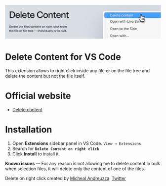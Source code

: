 

![banner](/images/githubHeader.png)
# Delete Content for VS Code
This extension allows to right click inside any file or on the file tree and delete the content but not the file itself.


# Official website

-  [Delete content](https://www.michaelandreuzza.com/vscode/delete-on-right-click/)

# Installation

1. Open **Extensions** sidebar panel in VS Code. `View → Extensions`
2. Search for **`Delete Content on right click`**
3. Click **Install** to install it.


**Known issues** — For any reason is not allowing me to delete content in bulk when selection files, it will delete only the content of one of the files.


Delete on right click created by [Micheal Andreuzza](https://github.com/michael-andreuzza).
[Twitter](https://twitter.com/Mike_Andreuzza)